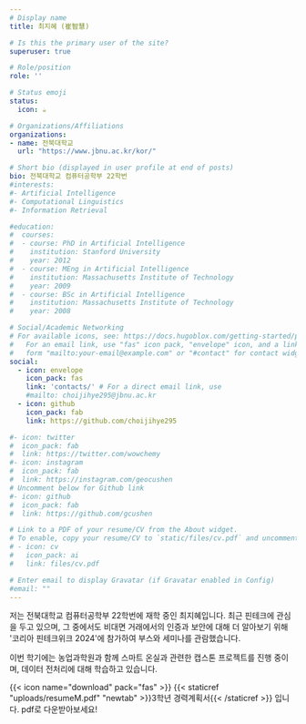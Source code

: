 ```yaml
---
# Display name
title: 최지혜 (崔智慧)

# Is this the primary user of the site?
superuser: true

# Role/position
role: ''

# Status emoji
status:
  icon: ☕️

# Organizations/Affiliations
organizations:
- name: 전북대학교
  url: "https://www.jbnu.ac.kr/kor/"

# Short bio (displayed in user profile at end of posts)
bio: 전북대학교 컴퓨터공학부 22학번
#interests:
#- Artificial Intelligence
#- Computational Linguistics
#- Information Retrieval

#education:
#  courses:
#  - course: PhD in Artificial Intelligence
#    institution: Stanford University
#    year: 2012
#  - course: MEng in Artificial Intelligence
#    institution: Massachusetts Institute of Technology
#    year: 2009
#  - course: BSc in Artificial Intelligence
#    institution: Massachusetts Institute of Technology
#    year: 2008

# Social/Academic Networking
# For available icons, see: https://docs.hugoblox.com/getting-started/page-builder/#icons
#   For an email link, use "fas" icon pack, "envelope" icon, and a link in the
#   form "mailto:your-email@example.com" or "#contact" for contact widget.
social:
  - icon: envelope
    icon_pack: fas
    link: 'contacts/' # For a direct email link, use 
    #mailto: choijihye295@jbnu.ac.kr
  - icon: github
    icon_pack: fab
    link: https://github.com/choijihye295

#- icon: twitter
#  icon_pack: fab
#  link: https://twitter.com/wowchemy
#- icon: instagram
#  icon_pack: fab
#  link: https://instagram.com/geocushen
# Uncomment below for Github link
#- icon: github
#  icon_pack: fab
#  link: https://github.com/gcushen

# Link to a PDF of your resume/CV from the About widget.
# To enable, copy your resume/CV to `static/files/cv.pdf` and uncomment the lines below.
# - icon: cv
#   icon_pack: ai
#   link: files/cv.pdf

# Enter email to display Gravatar (if Gravatar enabled in Config)
#email: ""
---
```


저는 전북대학교 컴퓨터공학부 22학번에 재학 중인 최지혜입니다. 최근 핀테크에 관심을 두고 있으며, 그 중에서도 비대면 거래에서의 인증과 보안에 대해 더 알아보기 위해 '코리아 핀테크위크 2024'에 참가하여 부스와 세미나를 관람했습니다.

이번 학기에는 농업과학원과 함께 스마트 온실과 관련한 캡스톤 프로젝트를 진행 중이며, 데이터 전처리에 대해 학습하고 있습니다.

{{< icon name="download" pack="fas" >}} {{< staticref "uploads/resumeM.pdf" "newtab" >}}3학년 경력계획서{{< /staticref >}} 입니다. pdf로 다운받아보세요!
